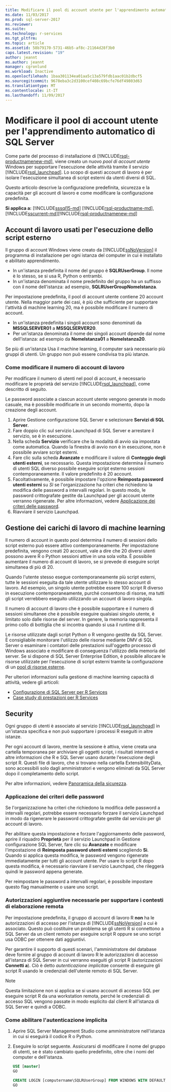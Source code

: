 ```yaml
---
title: Modificare il pool di account utente per l'apprendimento automatico di SQL Server | Documenti Microsoft
ms.date: 11/03/2017
ms.prod: sql-server-2017
ms.reviewer: 
ms.suite: 
ms.technology: r-services
ms.tgt_pltfrm: 
ms.topic: article
ms.assetid: 58b79170-5731-46b5-af8c-21164d28f3b0
caps.latest.revision: "19"
author: jeannt
ms.author: jeannt
manager: cgronlund
ms.workload: Inactive
ms.openlocfilehash: 1baa301134ea01aa5c13a579fdb1aac01b2dbcf5
ms.sourcegitcommit: 9678eba3c2d3100cef408c69bcfe76df49803d63
ms.translationtype: MT
ms.contentlocale: it-IT
ms.lasthandoff: 11/09/2017
---
```

# <a name="modify-the-user-account-pool-for-sql-server-machine-learning"></a>Modificare il pool di account utente per l'apprendimento automatico di SQL Server

Come parte del processo di installazione di [!INCLUDE[rsql-productnamenew-md](../../includes/rsql-productnamenew-md.md)], viene creato un nuovo *pool di account utente* Windows per supportare l'esecuzione delle attività tramite il servizio [!INCLUDE[rsql_launchpad](../../includes/rsql-launchpad-md.md)]. Lo scopo di questi account di lavoro è per isolare l'esecuzione simultanea di script esterni da utenti diversi di SQL.

Questo articolo descrive la configurazione predefinita, sicurezza e la capacità per gli account di lavoro e come modificare la configurazione predefinita.

**Si applica a:** [!INCLUDE[sssql15-md](../../includes/sssql15-md.md)] [!INCLUDE[rsql-productname-md](../../includes/rsql-productname-md.md)], [!INCLUDE[sscurrent-md](../../includes/sscurrent-md.md)][!INCLUDE[rsql-productnamenew-md](../../includes/rsql-productnamenew-md.md)]

## <a name="worker-accounts-used-for-external-script-execution"></a>Account di lavoro usati per l'esecuzione dello script esterno

Il gruppo di account Windows viene creato da [!INCLUDE[ssNoVersion](../../includes/ssnoversion-md.md)] il programma di installazione per ogni istanza del computer in cui è installato e abilitato apprendimento.

-   In un'istanza predefinita il nome del gruppo è **SQLRUserGroup**. Il nome è lo stesso, se si usa R, Python o entrambi.
-   In un'istanza denominata il nome predefinito del gruppo ha un suffisso con il nome dell'istanza: ad esempio, **SQLRUserGroupNomeIstanza**.

Per impostazione predefinita, il pool di account utente contiene 20 account utente. Nella maggior parte dei casi, è più che sufficiente per supportare l'attività di machine learning 20, ma è possibile modificare il numero di account.
-  In un'istanza predefinita i singoli account sono denominati da **MSSQLSERVER01** a **MSSQLSERVER20**.
-   Per un'istanza denominata il nome dei singoli account dipende dal nome dell'istanza: ad esempio da **NomeIstanza01** a **NomeIstanza20**.

Se più di un'istanza Usa il machine learning, il computer sarà necessario più gruppi di utenti. Un gruppo non può essere condivisa tra più istanze.

### <a name = "HowToChangeGroup"></a>Come modificare il numero di account di lavoro

Per modificare il numero di utenti nel pool di account, è necessario modificare le proprietà del servizio [!INCLUDE[rsql_launchpad](../../includes/rsql-launchpad-md.md)], come descritto di seguito.

Le password associate a ciascun account utente vengono generate in modo casuale, ma è possibile modificarle in un secondo momento, dopo la creazione degli account.

1. Aprire Gestione configurazione SQL Server e selezionare **Servizi di SQL Server**.
2. Fare doppio clic sul servizio Launchpad di SQL Server e arrestare il servizio, se è in esecuzione.
3.  Nella scheda **Servizio** verificare che la modalità di avvio sia impostata come automatica. Quando la finestra di avvio non è in esecuzione, non è possibile avviare script esterni.
4.  Fare clic sulla scheda **Avanzate** e modificare il valore di **Conteggio degli utenti esterni**, se necessario. Questa impostazione determina il numero di utenti SQL diverso possibile eseguire script esterno sessioni contemporaneamente. Il valore predefinito è 20 account.
5. Facoltativamente, è possibile impostare l'opzione **Reimposta password utenti esterni** su _Sì_ se l'organizzazione ha criteri che richiedono la modifica delle password a intervalli regolari. In questo modo, le password crittografate gestite da Launchpad per gli account utente verranno rigenerate. Per altre informazioni, vedere [Applicazione dei criteri delle password](#bkmk_EnforcePolicy).
6.  Riavviare il servizio Launchpad.

## <a name="managing-machine-learning-workloads"></a>Gestione dei carichi di lavoro di machine learning

Il numero di account in questo pool determina il numero di sessioni dello script esterno può essere attivo contemporaneamente.  Per impostazione predefinita, vengono creati 20 account, vale a dire che 20 diversi utenti possono avere R o Python sessioni attive in una sola volta. È possibile aumentare il numero di account di lavoro, se si prevede di eseguire script simultanea di più di 20.

Quando l'utente stesso esegue contemporaneamente più script esterni, tutte le sessioni eseguita da tale utente utilizzare lo stesso account di lavoro. Ad esempio, un singolo utente potrebbe essere 100 script R diverso in esecuzione contemporaneamente, purché consentono di risorse, ma tutti gli script verrebbero eseguito utilizzando un account di lavoro singola.

Il numero di account di lavoro che è possibile supportare e il numero di sessioni simultanee che è possibile eseguire qualsiasi singolo utente, è limitato solo dalle risorse del server. In genere, la memoria rappresenta il primo collo di bottiglia che si incontra quando si usa il runtime di R.

Le risorse utilizzate dagli script Python o R vengono gestite da SQL Server. È consigliabile monitorare l'utilizzo delle risorse mediante DMV di SQL Server o esaminare i contatori delle prestazioni sull'oggetto processo di Windows associato e modificare di conseguenza l'utilizzo della memoria del server. Se si dispone di SQL Server Enterprise Edition, è possibile allocare le risorse utilizzate per l'esecuzione di script esterni tramite la configurazione di un [pool di risorse esterne](../../advanced-analytics/r-services/how-to-create-a-resource-pool-for-r.md).

Per ulteriori informazioni sulla gestione di machine learning capacità di attività, vedere gli articoli:

- [Configurazione di SQL Server per R Services](../../advanced-analytics/r/sql-server-configuration-r-services.md)
-  [Case study di prestazioni per R Services](../../advanced-analytics/r/performance-case-study-r-services.md)

## <a name="security"></a>Security

Ogni gruppo di utenti è associato al servizio [!INCLUDE[rsql_launchpad](../../includes/rsql-launchpad-md.md)] in un'istanza specifica e non può supportare i processi R eseguiti in altre istanze.

Per ogni account di lavoro, mentre la sessione è attiva, viene creata una cartella temporanea per archiviare gli oggetti script, i risultati intermedi e altre informazioni che R e SQL Server usano durante l'esecuzione degli script R. Questi file di lavoro, che si trovano nella cartella ExtensibilityData, sono accessibili solo dagli amministratori e vengono eliminati da SQL Server dopo il completamento dello script. 

Per altre informazioni, vedere [Panoramica della sicurezza](../../advanced-analytics/r-services/security-overview-sql-server-r.md).

### <a name="bkmk_EnforcePolicy"></a>Applicazione dei criteri delle password

Se l'organizzazione ha criteri che richiedono la modifica delle password a intervalli regolari, potrebbe essere necessario forzare il servizio Launchpad in modo da rigenerare le password crittografate gestite dal servizio per gli account di lavoro.  

Per abilitare questa impostazione e forzare l'aggiornamento delle password, aprire il riquadro **Proprietà** per il servizio Launchpad in Gestione configurazione SQL Server, fare clic su **Avanzate** e modificare l'impostazione di **Reimposta password utenti esterni** scegliendo **Sì**. Quando si applica questa modifica, le password vengono rigenerate immediatamente per tutti gli account utente. Per usare lo script R dopo questa modifica, è necessario riavviare il servizio Launchpad, che rileggerà quindi le password appena generate. 

Per reimpostare le password a intervalli regolari, è possibile impostare questo flag manualmente o usare uno script.

### <a name="additional-permission-required-to-support-remote-compute-contexts"></a>Autorizzazioni aggiuntive necessarie per supportare i contesti di elaborazione remota

Per impostazione predefinita, il gruppo di account di lavoro R **non** ha le autorizzazioni di accesso per l'istanza di [!INCLUDE[ssNoVersion](../../includes/ssnoversion-md.md)] a cui è associato. Questo può costituire un problema se gli utenti R si connettono a SQL Server da un client remoto per eseguire script R oppure se uno script usa ODBC per ottenere dati aggiuntivi. 

Per garantire il supporto di questi scenari, l'amministratore del database deve fornire al gruppo di account di lavoro R le autorizzazioni di accesso all'istanza di SQL Server in cui verranno eseguiti gli script R (autorizzazioni **Connetti a**). Ciò è detto *autenticazione implicita*e consente di eseguire gli script R usando le credenziali dell'utente remoto di SQL Server.

> [!NOTE]
> Questa limitazione non si applica se si usano account di accesso SQL per eseguire script R da una workstation remota, perché le credenziali di accesso SQL vengono passate in modo esplicito dal client R all'istanza di SQL Server e quindi a ODBC.


### <a name="how-to-enable-implied-authentication"></a>Come abilitare l'autenticazione implicita

1. Aprire SQL Server Management Studio come amministratore nell'istanza in cui si eseguirà il codice R o Python.

2. Eseguire lo script seguente. Assicurarsi di modificare il nome del gruppo di utenti, se è stato cambiato quello predefinito, oltre che i nomi del computer e dell'istanza.

    ```sql
    USE [master]
    GO
    
    CREATE LOGIN [computername\SQLRUserGroup] FROM WINDOWS WITH DEFAULT_DATABASE=[master], DEFAULT_LANGUAGE=[language]
    GO
    ````

